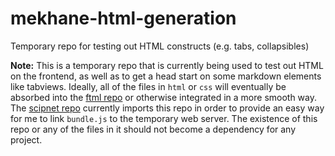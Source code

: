 # mekhane-html-generation
Temporary repo for testing out HTML constructs (e.g. tabs, collapsibles)

**Note:** This is a temporary repo that is currently being used to test out HTML on the frontend, as well as to get a head start on some markdown elements like tabviews. Ideally, all of the files in `html` or `css` will eventually be absorbed into the [ftml repo](https://github.com/Nu-SCPTheme/ftml) or otherwise integrated in a more smooth way. The [scipnet repo](https://github.com/Nu-SCPTheme/scipnet) currently imports this repo in order to provide an easy way for me to link `bundle.js` to the temporary web server. The existence of this repo or any of the files in it should not become a dependency for any project.
